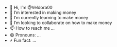- 👋 Hi, I’m @Veldora00
- 👀 I’m interested in making money
- 🌱 I’m currently learning to make money 
- 💞️ I’m looking to collaborate on how to make money
- 📫 How to reach me ...
- 😄 Pronouns: ...
- ⚡ Fun fact: ...

<!---
Veldora00/Veldora00 is a ✨ special ✨ repository because its `README.md` (this file) appears on your GitHub profile.
You can click the Preview link to take a look at your changes.
--->
